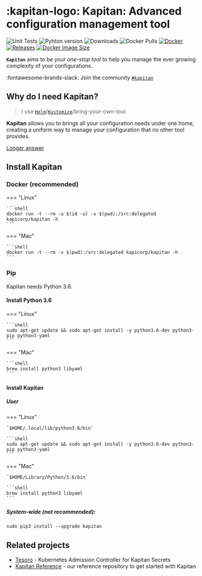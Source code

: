 # :kapitan-logo: Kapitan: Advanced configuration management tool

![Unit Tests](https://github.com/kapicorp/kapitan/actions/workflows/test.yml/badge.svg)
![Pyhton version](https://img.shields.io/github/pipenv/locked/python-version/kapicorp/kapitan.svg)
![Downloads](https://img.shields.io/pypi/dm/kapitan)
![Docker Pulls](https://img.shields.io/docker/pulls/kapicorp/kapitan)
[![Docker](https://github.com/kapicorp/kapitan/workflows/Docker%20Build%20and%20Push/badge.svg)](https://github.com/kapicorp/kapitan/actions?query=workflow%3A%22Docker+Build+and+Push%22)
[![Releases](https://img.shields.io/github/release/kapicorp/kapitan.svg)](https://github.com/kapicorp/kapitan/releases)
[![Docker Image Size](https://img.shields.io/docker/image-size/kapicorp/kapitan/latest.svg)](https://hub.docker.com/r/kapicorp/kapitan)

**`Kapitan`** aims to be your *one-stop tool* to help you manage the ever growing complexity of your configurations.

:fontawesome-brands-slack: Join the community [`#kapitan`](https://kubernetes.slack.com/archives/C981W2HD3)

## Why do I need **Kapitan**? 

> I use [`Helm`](https://helm.sh)/[`Kustomize`](https://kustomize.io/)/bring-your-own-tool

**Kapitan** allows you to brings all your configuration needs under one home, creating a uniform way to manage your configuration that no other tool provides.

[Longer answer](FAQ.md#why-do-i-need-kapitan)

## Install Kapitan

### Docker (recommended)

=== "Linux"

    ```shell
    docker run -t --rm -u $(id -u) -v $(pwd):/src:delegated kapicorp/kapitan -h
    ```

=== "Mac"

    ```shell
    docker run -t --rm -v $(pwd):/src:delegated kapicorp/kapitan -h
    ```

### Pip

Kapitan needs Python 3.6.

#### Install Python 3.6

=== "Linux"

    ```shell
    sudo apt-get update && sudo apt-get install -y python3.6-dev python3-pip python3-yaml
    ```

=== "Mac"

    ```shell
    brew install python3 libyaml
    ```

#### Install Kapitan

##### User

=== "Linux"

    `$HOME/.local/lib/python3.6/bin`

    ```shell
    sudo apt-get update && sudo apt-get install -y python3.6-dev python3-pip python3-yaml
    ```

=== "Mac"

    `$HOME/Library/Python/3.6/bin`

    ```shell
    brew install python3 libyaml
    ```


##### System-wide (not recommended):

```shell
sudo pip3 install --upgrade kapitan
```

## Related projects

* [Tesoro](https://github.com/kapicorp/tesoro) - Kubernetes Admission Controller for Kapitan Secrets
* [Kapitan Reference](https://github.com/kapicorp/kapitan-reference) - our reference repository to get started with Kapitan